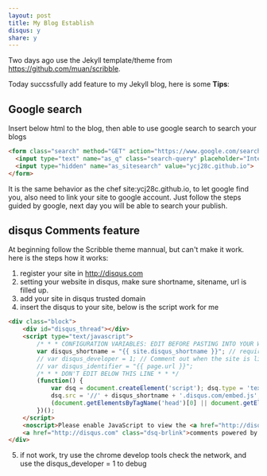 ```yaml
---
layout: post
title: My Blog Establish
disqus: y
share: y
---
```


Two days ago use the Jekyll template/theme from https://github.com/muan/scribble.

Today succssfully add feature to my Jekyll blog, here is some **Tips**:

Google search
--------------
Insert below html to the blog, then able to use google search to search your blogs

```html
<form class="search" method="GET" action="https://www.google.com/search">
  <input type="text" name="as_q" class="search-query" placeholder="Internal Search">
  <input type="hidden" name="as_sitesearch" value="ycj28c.github.io">
</form>
```

It is the same behavior as the chef site:ycj28c.github.io, to let google find you, also need to link your site to google account. Just follow the steps guided by google, next day you will be able to search your publish.

disqus Comments feature
-----------------------
At beginning follow the Scribble theme mannual, but can't make it work. here is the steps how it works:
1. register your site in http://disqus.com
2. setting your website in disqus, make sure shortname, sitename, url is filled up.
3. add your site in disqus trusted domain
4. insert the disqus to your site, below is the script work for me 

```html
<div class="block">
    <div id="disqus_thread"></div>
    <script type="text/javascript">
        /* * * CONFIGURATION VARIABLES: EDIT BEFORE PASTING INTO YOUR WEBPAGE * * */
        var disqus_shortname = "{{ site.disqus_shortname }}"; // required: replace example with your forum shortname
        // var disqus_developer = 1; // Comment out when the site is live
        // var disqus_identifier = "{{ page.url }}";
        /* * * DON'T EDIT BELOW THIS LINE * * */
        (function() {
            var dsq = document.createElement('script'); dsq.type = 'text/javascript'; dsq.async = true;
            dsq.src = '//' + disqus_shortname + '.disqus.com/embed.js';
            (document.getElementsByTagName('head')[0] || document.getElementsByTagName('body')[0]).appendChild(dsq);
        })();
    </script>
    <noscript>Please enable JavaScript to view the <a href="http://disqus.com/?ref_noscript">comments powered by Disqus.</a></noscript>
    <a href="http://disqus.com" class="dsq-brlink">comments powered by <span class="logo-disqus">Disqus</span></a>
</div>
```

5. if not work, try use the chrome develop tools check the network, and use the disqus_developer = 1 to debug
